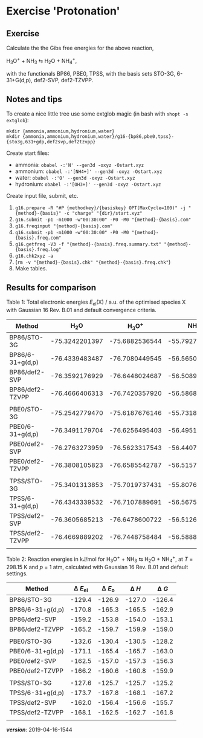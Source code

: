 # Exercise 'Protonation'

## Exercise

Calculate the the Gibs free energies for the above reaction,

H<sub>3</sub>O<sup>+</sup> + NH<sub>3</sub> &lrarr; H<sub>2</sub>O + NH<sub>4</sub><sup>+</sup>, 

with the functionals BP86, PBE0, TPSS, with the basis sets STO-3G, 6-31+G(d,p), def2-SVP, def2-TZVPP.

## Notes and tips

To create a nice little tree use some extglob magic (in bash with `shopt -s extglob`): 
```
mkdir {ammonia,ammonium,hydronium,water}
mkdir {ammonia,ammonium,hydronium,water}/g16-{bp86,pbe0,tpss}-{sto3g,631+gdp,def2svp,def2tzvpp}
```

Create start files:

 - ammonia:   `obabel -:'N' --gen3d -oxyz -Ostart.xyz`
 - ammonium:  `obabel -:'[NH4+]' --gen3d -oxyz -Ostart.xyz`
 - water:     `obabel -:'O' --gen3d -oxyz -Ostart.xyz`
 - hydronium: `obabel -:'[OH3+]' --gen3d -oxyz -Ostart.xyz`

Create input file, submit, etc.

 1. `g16.prepare -R "#P {methodkey}/{basiskey} OPT(MaxCycle=100)" -j "{method}-{basis}" -c "charge" "{dir}/start.xyz"`
 2. `g16.submit -p1 -m1000 -w"00:30:00" -P0 -M0 "{method}-{basis}.com"`
 3. `g16.freqinput "{method}-{basis}.com"`
 4. `g16.submit -p1 -m1000 -w"00:30:00" -P0 -M0 "{method}-{basis}.freq.com"`
 5. `g16.getfreq -V3 -f "{method}-{basis}.freq.summary.txt" "{method}-{basis}.freq.log"`
 6. `g16.chk2xyz -a`
 7. (`rm -v "{method}-{basis}.chk" "{method}-{basis}.freq.chk"`)
 8. Make tables.

## Results for comparison

Table 1: Total electronic energies *E*<sub>el</sub>(X) / a.u. of the optimised species X
with Gaussian 16 Rev. B.01 and default convergence criteria.

| Method            | H<sub>2</sub>O | H<sub>3</sub>O<sup>+</sup> | NH<sub>3</sub> | NH<sub>4</sub><sup>+</sup> |
| ----------------- | -------------- | -------------------------- | -------------- | -------------------------- |
| BP86/STO-3G       | -75.3242201397 |             -75.6882536544 | -55.7927087482 |             -56.2060362911 |
| BP86/6-31+g(d,p)  | -76.4339483487 |             -76.7080449545 | -56.5650751658 |             -56.9042384383 |
| BP86/def2-SVP     | -76.3592176929 |             -76.6448024687 | -56.5089170326 |             -56.8551260469 |
| BP86/def2-TZVPP   | -76.4666406313 |             -76.7420357920 | -56.5868570660 |             -56.9251577651 |
|                   |                |                            |                |                            |
| PBE0/STO-3G       | -75.2542779470 |             -75.6187676146 | -55.7318377218 |             -56.1468497146 |
| PBE0/6-31+g(d,p)  | -76.3491179704 |             -76.6256495403 | -56.4951204862 |             -56.8368333289 |
| PBE0/def2-SVP     | -76.2763273959 |             -76.5623317543 | -56.4407385104 |             -56.7886295206 |
| PBE0/def2-TZVPP   | -76.3808105823 |             -76.6585542787 | -56.5157421862 |             -56.8567830696 |
|                   |                |                            |                |                            |
| TPSS/STO-3G       | -75.3401313853 |             -75.7019737431 | -55.8076946072 |             -56.2181456687 |
| TPSS/6-31+g(d,p)  | -76.4343339532 |             -76.7107889691 | -56.5675183608 |             -56.9101136017 |
| TPSS/def2-SVP     | -76.3605685213 |             -76.6478600722 | -56.5126844104 |             -56.8616627803 |
| TPSS/def2-TZVPP   | -76.4669889202 |             -76.7448758484 | -56.5888887155 |             -56.9307985669 |
|                   |                |                            |                |                            |


Table 2: Reaction energies in kJ/mol for 
H<sub>3</sub>O<sup>+</sup> + NH<sub>3</sub> &lrarr; H<sub>2</sub>O + NH<sub>4</sub><sup>+</sup>,
at *T* = 298.15 K and *p* = 1 atm, calculated with Gaussian 16 Rev. B.01 and default settings.

| Method            | Δ *E*<sub>el</sub> | Δ *E*<sub>o</sub> | Δ *H*       | Δ *G*       |
| ----------------- | ------------------ | ----------------- | ----------- | ----------- |
| BP86/STO-3G       |             -129.4 |            -126.9 |      -127.0 |      -126.4 |
| BP86/6-31+g(d,p)  |             -170.8 |            -165.3 |      -165.5 |      -162.9 |
| BP86/def2-SVP     |             -159.2 |            -153.8 |      -154.0 |      -153.1 |
| BP86/def2-TZVPP   |             -165.2 |            -159.7 |      -159.9 |      -159.0 |
|                   |                    |                   |             |             |
| PBE0/STO-3G       |             -132.6 |            -130.4 |      -130.5 |      -128.2 |
| PBE0/6-31+g(d,p)  |             -171.1 |            -165.4 |      -165.7 |      -163.0 |
| PBE0/def2-SVP     |             -162.5 |            -157.0 |      -157.3 |      -156.3 |
| PBE0/def2-TZVPP   |             -166.2 |            -160.6 |      -160.8 |      -159.9 |
|                   |                    |                   |             |             |
| TPSS/STO-3G       |             -127.6 |            -125.7 |      -125.7 |      -125.2 |
| TPSS/6-31+g(d,p)  |             -173.7 |            -167.8 |      -168.1 |      -167.2 |
| TPSS/def2-SVP     |             -162.0 |            -156.4 |      -156.6 |      -155.7 |
| TPSS/def2-TZVPP   |             -168.1 |            -162.5 |      -162.7 |      -161.8 |
|                   |                    |                   |             |             |


___version___: 2019-04-16-1544
